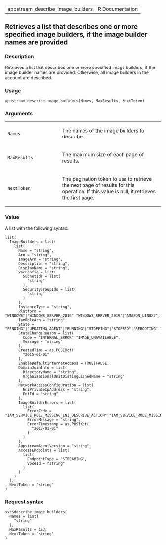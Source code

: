 <table style="width: 100%;">
<tbody>
<tr class="odd">
<td>appstream_describe_image_builders</td>
<td style="text-align: right;">R Documentation</td>
</tr>
</tbody>
</table>

## Retrieves a list that describes one or more specified image builders, if the image builder names are provided

### Description

Retrieves a list that describes one or more specified image builders, if
the image builder names are provided. Otherwise, all image builders in
the account are described.

### Usage

    appstream_describe_image_builders(Names, MaxResults, NextToken)

### Arguments

<table>
<colgroup>
<col style="width: 35%" />
<col style="width: 65%" />
</colgroup>
<tbody>
<tr class="odd">
<td><code
id="appstream_describe_image_builders_:_Names">Names</code></td>
<td><p>The names of the image builders to describe.</p></td>
</tr>
<tr class="even">
<td><code
id="appstream_describe_image_builders_:_MaxResults">MaxResults</code></td>
<td><p>The maximum size of each page of results.</p></td>
</tr>
<tr class="odd">
<td><code
id="appstream_describe_image_builders_:_NextToken">NextToken</code></td>
<td><p>The pagination token to use to retrieve the next page of results
for this operation. If this value is null, it retrieves the first
page.</p></td>
</tr>
</tbody>
</table>

### Value

A list with the following syntax:

    list(
      ImageBuilders = list(
        list(
          Name = "string",
          Arn = "string",
          ImageArn = "string",
          Description = "string",
          DisplayName = "string",
          VpcConfig = list(
            SubnetIds = list(
              "string"
            ),
            SecurityGroupIds = list(
              "string"
            )
          ),
          InstanceType = "string",
          Platform = "WINDOWS"|"WINDOWS_SERVER_2016"|"WINDOWS_SERVER_2019"|"AMAZON_LINUX2",
          IamRoleArn = "string",
          State = "PENDING"|"UPDATING_AGENT"|"RUNNING"|"STOPPING"|"STOPPED"|"REBOOTING"|"SNAPSHOTTING"|"DELETING"|"FAILED"|"UPDATING"|"PENDING_QUALIFICATION",
          StateChangeReason = list(
            Code = "INTERNAL_ERROR"|"IMAGE_UNAVAILABLE",
            Message = "string"
          ),
          CreatedTime = as.POSIXct(
            "2015-01-01"
          ),
          EnableDefaultInternetAccess = TRUE|FALSE,
          DomainJoinInfo = list(
            DirectoryName = "string",
            OrganizationalUnitDistinguishedName = "string"
          ),
          NetworkAccessConfiguration = list(
            EniPrivateIpAddress = "string",
            EniId = "string"
          ),
          ImageBuilderErrors = list(
            list(
              ErrorCode = "IAM_SERVICE_ROLE_MISSING_ENI_DESCRIBE_ACTION"|"IAM_SERVICE_ROLE_MISSING_ENI_CREATE_ACTION"|"IAM_SERVICE_ROLE_MISSING_ENI_DELETE_ACTION"|"NETWORK_INTERFACE_LIMIT_EXCEEDED"|"INTERNAL_SERVICE_ERROR"|"IAM_SERVICE_ROLE_IS_MISSING"|"MACHINE_ROLE_IS_MISSING"|"STS_DISABLED_IN_REGION"|"SUBNET_HAS_INSUFFICIENT_IP_ADDRESSES"|"IAM_SERVICE_ROLE_MISSING_DESCRIBE_SUBNET_ACTION"|"SUBNET_NOT_FOUND"|"IMAGE_NOT_FOUND"|"INVALID_SUBNET_CONFIGURATION"|"SECURITY_GROUPS_NOT_FOUND"|"IGW_NOT_ATTACHED"|"IAM_SERVICE_ROLE_MISSING_DESCRIBE_SECURITY_GROUPS_ACTION"|"FLEET_STOPPED"|"FLEET_INSTANCE_PROVISIONING_FAILURE"|"DOMAIN_JOIN_ERROR_FILE_NOT_FOUND"|"DOMAIN_JOIN_ERROR_ACCESS_DENIED"|"DOMAIN_JOIN_ERROR_LOGON_FAILURE"|"DOMAIN_JOIN_ERROR_INVALID_PARAMETER"|"DOMAIN_JOIN_ERROR_MORE_DATA"|"DOMAIN_JOIN_ERROR_NO_SUCH_DOMAIN"|"DOMAIN_JOIN_ERROR_NOT_SUPPORTED"|"DOMAIN_JOIN_NERR_INVALID_WORKGROUP_NAME"|"DOMAIN_JOIN_NERR_WORKSTATION_NOT_STARTED"|"DOMAIN_JOIN_ERROR_DS_MACHINE_ACCOUNT_QUOTA_EXCEEDED"|"DOMAIN_JOIN_NERR_PASSWORD_EXPIRED"|"DOMAIN_JOIN_INTERNAL_SERVICE_ERROR",
              ErrorMessage = "string",
              ErrorTimestamp = as.POSIXct(
                "2015-01-01"
              )
            )
          ),
          AppstreamAgentVersion = "string",
          AccessEndpoints = list(
            list(
              EndpointType = "STREAMING",
              VpceId = "string"
            )
          )
        )
      ),
      NextToken = "string"
    )

### Request syntax

    svc$describe_image_builders(
      Names = list(
        "string"
      ),
      MaxResults = 123,
      NextToken = "string"
    )
